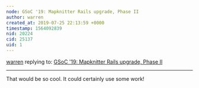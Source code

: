 ```yaml
---
node: GSoC '19: Mapknitter Rails upgrade, Phase II
author: warren
created_at: 2019-07-25 22:13:59 +0000
timestamp: 1564092839
nid: 20224
cid: 25137
uid: 1
---
```




[warren](../profile/warren) replying to: [GSoC '19: Mapknitter Rails upgrade, Phase II](../notes/kaustubh_nair/07-21-2019/gsoc-19-mapknitter-rails-upgrade-phase-ii)

----
That would be so cool. It could certainly use some work! 